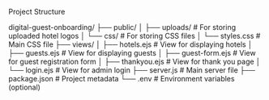 Project Structure 

digital-guest-onboarding/
├── public/
│   ├── uploads/          # For storing uploaded hotel logos
│   └── css/              # For storing CSS files
│       └── styles.css     # Main CSS file
├── views/
│   ├── hotels.ejs       # View for displaying hotels
│   ├── guests.ejs       # View for displaying guests
│   ├── guest-form.ejs    # View for guest registration form
│   ├── thankyou.ejs      # View for thank you page
│   └── login.ejs         # View for admin login
├── server.js             # Main server file
├── package.json          # Project metadata
└── .env                  # Environment variables (optional)
